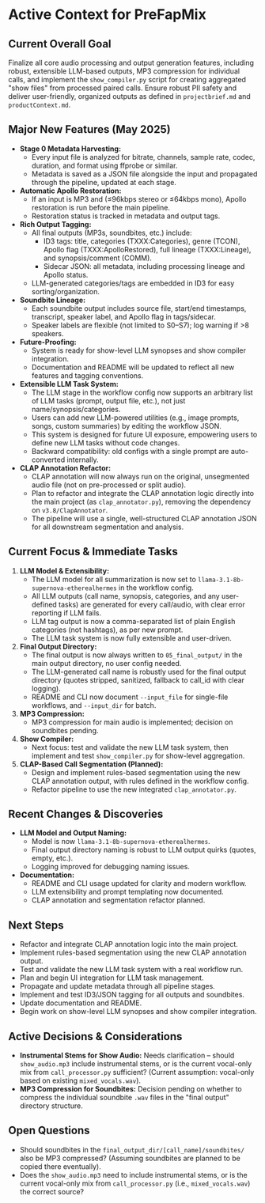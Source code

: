 # Active Context for PreFapMix

## Current Overall Goal

Finalize all core audio processing and output generation features, including robust, extensible LLM-based outputs, MP3 compression for individual calls, and implement the `show_compiler.py` script for creating aggregated "show files" from processed paired calls. Ensure robust PII safety and deliver user-friendly, organized outputs as defined in `projectbrief.md` and `productContext.md`.

## Major New Features (May 2025)

- **Stage 0 Metadata Harvesting:**
  - Every input file is analyzed for bitrate, channels, sample rate, codec, duration, and format using ffprobe or similar.
  - Metadata is saved as a JSON file alongside the input and propagated through the pipeline, updated at each stage.
- **Automatic Apollo Restoration:**
  - If an input is MP3 and (≤96kbps stereo or ≤64kbps mono), Apollo restoration is run before the main pipeline.
  - Restoration status is tracked in metadata and output tags.
- **Rich Output Tagging:**
  - All final outputs (MP3s, soundbites, etc.) include:
    - ID3 tags: title, categories (TXXX:Categories), genre (TCON), Apollo flag (TXXX:ApolloRestored), full lineage (TXXX:Lineage), and synopsis/comment (COMM).
    - Sidecar JSON: all metadata, including processing lineage and Apollo status.
  - LLM-generated categories/tags are embedded in ID3 for easy sorting/organization.
- **Soundbite Lineage:**
  - Each soundbite output includes source file, start/end timestamps, transcript, speaker label, and Apollo flag in tags/sidecar.
  - Speaker labels are flexible (not limited to S0–S7); log warning if >8 speakers.
- **Future-Proofing:**
  - System is ready for show-level LLM synopses and show compiler integration.
  - Documentation and README will be updated to reflect all new features and tagging conventions.
- **Extensible LLM Task System:**
  - The LLM stage in the workflow config now supports an arbitrary list of LLM tasks (prompt, output file, etc.), not just name/synopsis/categories.
  - Users can add new LLM-powered utilities (e.g., image prompts, songs, custom summaries) by editing the workflow JSON.
  - This system is designed for future UI exposure, empowering users to define new LLM tasks without code changes.
  - Backward compatibility: old configs with a single prompt are auto-converted internally.
- **CLAP Annotation Refactor:**
  - CLAP annotation will now always run on the original, unsegmented audio file (not on pre-processed or split audio).
  - Plan to refactor and integrate the CLAP annotation logic directly into the main project (as `clap_annotator.py`), removing the dependency on `v3.8/ClapAnnotator`.
  - The pipeline will use a single, well-structured CLAP annotation JSON for all downstream segmentation and analysis.

## Current Focus & Immediate Tasks

1.  **LLM Model & Extensibility:**
    *   The LLM model for all summarization is now set to `llama-3.1-8b-supernova-etherealhermes` in the workflow config.
    *   All LLM outputs (call name, synopsis, categories, and any user-defined tasks) are generated for every call/audio, with clear error reporting if LLM fails.
    *   LLM tag output is now a comma-separated list of plain English categories (not hashtags), as per new prompt.
    *   The LLM task system is now fully extensible and user-driven.
2.  **Final Output Directory:**
    *   The final output is now always written to `05_final_output/` in the main output directory, no user config needed.
    *   The LLM-generated call name is robustly used for the final output directory (quotes stripped, sanitized, fallback to call_id with clear logging).
    *   README and CLI now document `--input_file` for single-file workflows, and `--input_dir` for batch.
3.  **MP3 Compression:**
    *   MP3 compression for main audio is implemented; decision on soundbites pending.
4.  **Show Compiler:**
    *   Next focus: test and validate the new LLM task system, then implement and test `show_compiler.py` for show-level aggregation.
5.  **CLAP-Based Call Segmentation (Planned):**
    *   Design and implement rules-based segmentation using the new CLAP annotation output, with rules defined in the workflow config.
    *   Refactor pipeline to use the new integrated `clap_annotator.py`.

## Recent Changes & Discoveries

*   **LLM Model and Output Naming:**
    *   Model is now `llama-3.1-8b-supernova-etherealhermes`.
    *   Final output directory naming is robust to LLM output quirks (quotes, empty, etc.).
    *   Logging improved for debugging naming issues.
*   **Documentation:**
    *   README and CLI usage updated for clarity and modern workflow.
    *   LLM extensibility and prompt templating now documented.
    *   CLAP annotation and segmentation refactor planned.

## Next Steps

- Refactor and integrate CLAP annotation logic into the main project.
- Implement rules-based segmentation using the new CLAP annotation output.
- Test and validate the new LLM task system with a real workflow run.
- Plan and begin UI integration for LLM task management.
- Propagate and update metadata through all pipeline stages.
- Implement and test ID3/JSON tagging for all outputs and soundbites.
- Update documentation and README.
- Begin work on show-level LLM synopses and show compiler integration.

## Active Decisions & Considerations

*   **Instrumental Stems for Show Audio:** Needs clarification – should `show_audio.mp3` include instrumental stems, or is the current vocal-only mix from `call_processor.py` sufficient? (Current assumption: vocal-only based on existing `mixed_vocals.wav`).
*   **MP3 Compression for Soundbites:** Decision pending on whether to compress the individual soundbite `.wav` files in the "final output" directory structure.

## Open Questions

*   Should soundbites in the `final_output_dir/[call_name]/soundbites/` also be MP3 compressed? (Assuming soundbites are planned to be copied there eventually).
*   Does the `show_audio.mp3` need to include instrumental stems, or is the current vocal-only mix from `call_processor.py` (i.e., `mixed_vocals.wav`) the correct source?